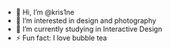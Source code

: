 - 👋 Hi, I’m @kris1ne
- 👀 I’m interested in design and photography
- 🌱 I’m currently studying in Interactive Design
- ⚡ Fun fact: I love bubble tea

<!---
kris1ne/kris1ne is a ✨ special ✨ repository because its `README.md` (this file) appears on your GitHub profile.
You can click the Preview link to take a look at your changes.
--->

